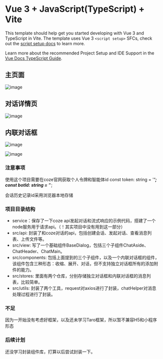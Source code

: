 # Vue 3 + JavaScript(TypeScript) + Vite

This template should help get you started developing with Vue 3 and TypeScript in Vite. The template uses Vue 3 `<script setup>` SFCs, check out the [script setup docs](https://v3.vuejs.org/api/sfc-script-setup.html#sfc-script-setup) to learn more.

Learn more about the recommended Project Setup and IDE Support in the [Vue Docs TypeScript Guide](https://vuejs.org/guide/typescript/overview.html#project-setup).
## 主页面
![image](https://github.com/user-attachments/assets/cc6e7773-3a18-4259-8ebe-d4b2e3ce6d71)
## 对话详情页
![image](https://github.com/user-attachments/assets/b0e17579-a415-4e43-8113-42266f3ba662)
## 内联对话框

![image](https://github.com/user-attachments/assets/95e654e3-a0b8-43f5-aaa7-5b50afbb6e3f)

![image](https://github.com/user-attachments/assets/7f992484-7b7b-42a6-8060-596d33ee808c)

### 注意事项
使用这个项目需要在coze官网获取个人令牌和智能体id
const token: string = '*******';
const botId: string = '*******';

会话历史记录id采用浏览器本地存储

### 项目目录结构
- service：保存了一下coze api发起对话和流式响应的示例代码，搭建了一个node服务用于请求api。（！其实项目中没有用到这一部分）
- src/api: 封装了和coze对话的api，包括创建会话、发起对话、查看消息列表、上传文件等。
- src/view: 写了一个基础组件BaseDialog，包括三个子组件ChatAside、ChatHeader、ChatMain。
- src/components: 包括上面提到的三个子组件，以及一个内联对话框的组件，该组件包含三种形态：收缩、展开、对话，但不支持独立对话框所有的添加附件的能力。
- src/stores: 里面有两个仓库，分别存储独立对话框和内联对话框的消息列表，比较简单。
- src/utils: 封装了两个工具，request对axios进行了封装，chatHelper对消息处理过程进行了封装。

### 不足
因为一开始没有考虑好框架，以及还未学习Taro框架，所以暂不兼容H5和小程序形态

### 后续计划
还没学习封装组件库，打算以后尝试封装一下。
